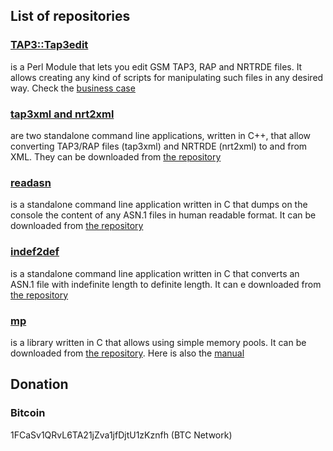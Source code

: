## List of repositories

### [TAP3::Tap3edit](https://github.com/tap3edit/TAP3-Tap3edit)

is a Perl Module that lets you edit GSM TAP3, RAP and NRTRDE files. It allows creating any kind of scripts for manipulating such files in any desired way. Check the [business case](TAP3-Tap3edit.html)

### [tap3xml and nrt2xml](https://github.com/tap3edit/tap3xml)

are two standalone command line applications, written in C++, that allow converting TAP3/RAP files (tap3xml) and NRTRDE (nrt2xml) to and from XML. They can be downloaded from [the repository](https://github.com/tap3edit/tap3xml)

### [readasn](https://github.com/tap3edit/readasn)

is a standalone command line application written in C that dumps on the console the content of any ASN.1 files in human readable format. It can be downloaded from [the repository](https://github.com/tap3edit/readasn)

### [indef2def](https://github.com/tap3edit/indef2def)

is a standalone command line application written in C that converts an ASN.1 file with indefinite length to definite length. It can e downloaded from [the repository](https://github.com/tap3edit/indef2def)

### [mp](https://tap3edit.github.io/mp/MANUAL.html)

is a library written in C that allows using simple memory pools. It can be downloaded from [the repository](https://github.com/tap3edit/mp). Here is also the [manual](https://tap3edit.github.io/mp/MANUAL.html)

## Donation

### Bitcoin
1FCaSv1QRvL6TA21jZva1jfDjtU1zKznfh (BTC Network)
